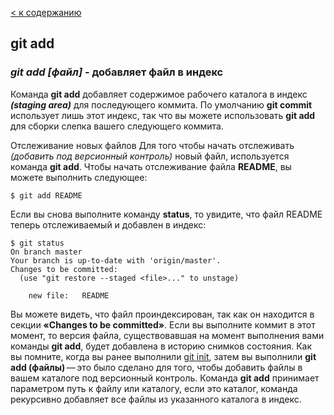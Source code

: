 [< к содержанию](./readme.md)  

## git add

### ***git add [файл]*** - добавляет файл в индекс

Команда **git add** добавляет содержимое рабочего каталога в индекс ***(staging area)*** для последующего коммита. По умолчанию **git commit** использует лишь этот индекс, так что вы можете использовать **git add** для сборки слепка вашего следующего коммита.

Отслеживание новых файлов
Для того чтобы начать отслеживать _(добавить под версионный контроль)_ новый файл, используется команда **git add**. Чтобы начать отслеживание файла **README**, вы можете выполнить следующее:

`$ git add README`

Если вы снова выполните команду **status**, то увидите, что файл README теперь отслеживаемый и добавлен в индекс:

```bash=
$ git status
On branch master
Your branch is up-to-date with 'origin/master'.
Changes to be committed:
  (use "git restore --staged <file>..." to unstage)

    new file:   README
```

Вы можете видеть, что файл проиндексирован, так как он находится в секции **«Changes to be committed»**. Если вы выполните коммит в этот момент, то версия файла, существовавшая на момент выполнения вами команды **git add**, будет добавлена в историю снимков состояния. Как вы помните, когда вы ранее выполнили [git init](./init.md), затем вы выполнили **git add (файлы)** — это было сделано для того, чтобы добавить файлы в вашем каталоге под версионный контроль. Команда **git add** принимает параметром путь к файлу или каталогу, если это каталог, команда рекурсивно добавляет все файлы из указанного каталога в индекс.
